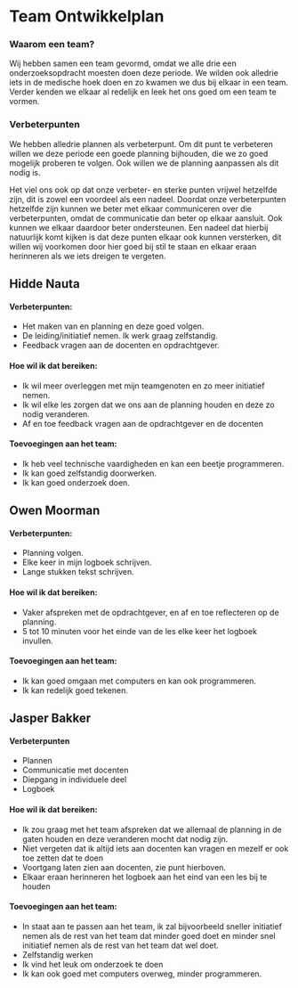 
# Team Ontwikkelplan   

### Waarom een team?

Wij hebben samen een team gevormd, omdat we alle drie een onderzoeksopdracht moesten doen deze periode. We wilden ook alledrie iets in de medische hoek doen en zo kwamen we dus bij elkaar in een team. Verder kenden we elkaar al redelijk en leek het ons goed om een team te vormen.

### Verbeterpunten

We hebben alledrie plannen als verbeterpunt. Om dit punt te verbeteren willen we deze periode een goede planning bijhouden, die we zo goed mogelijk proberen te volgen. Ook willen we de planning aanpassen als dit nodig is.

Het viel ons ook op dat onze verbeter- en sterke punten vrijwel hetzelfde zijn, dit is zowel een voordeel als een nadeel. Doordat onze verbeterpunten hetzelfde zijn kunnen we beter met elkaar communiceren over die verbeterpunten, omdat de communicatie dan beter op elkaar aansluit. Ook kunnen we elkaar daardoor beter ondersteunen. Een nadeel dat hierbij natuurlijk komt kijken is dat deze punten elkaar ook kunnen versterken, dit willen wij voorkomen door hier goed bij stil te staan en elkaar eraan herinneren als we iets dreigen te vergeten.  

## Hidde Nauta

#### Verbeterpunten:
-   Het maken van en planning en deze goed volgen.
-   De leiding/initiatief nemen. Ik werk graag zelfstandig.
-   Feedback vragen aan de docenten en opdrachtgever.
        
#### Hoe wil ik dat bereiken:
-   Ik wil meer overleggen met mijn teamgenoten en zo meer initiatief nemen.
-   Ik wil elke les zorgen dat we ons aan de planning houden en deze zo nodig veranderen.
-   Af en toe feedback vragen aan de opdrachtgever en de docenten

#### Toevoegingen aan het team:
-   Ik heb veel technische vaardigheden en kan een beetje programmeren.
-   Ik kan goed zelfstandig doorwerken.    
-   Ik kan goed onderzoek doen.
    

## Owen Moorman

#### Verbeterpunten:
-   Planning volgen.    
-   Elke keer in mijn logboek schrijven.
-   Lange stukken tekst schrijven.  

#### Hoe wil ik dat bereiken:
-   Vaker afspreken met de opdrachtgever, en af en toe reflecteren op de planning.
-   5 tot 10 minuten voor het einde van de les elke keer het logboek invullen.  

#### Toevoegingen aan het team:
-   Ik kan goed omgaan met computers en kan ook programmeren.
-   Ik kan redelijk goed tekenen.
 

## Jasper Bakker

#### Verbeterpunten
-   Plannen
-   Communicatie met docenten
-   Diepgang in individuele deel
-   Logboek  

#### Hoe wil ik dat bereiken:
-   Ik zou graag met het team afspreken dat we allemaal de planning in de gaten houden en deze veranderen mocht dat nodig zijn.    
-   Niet vergeten dat ik altijd iets aan docenten kan vragen en mezelf er ook toe zetten dat te doen    
-   Voortgang laten zien aan docenten, zie punt hierboven.    
-   Elkaar eraan herinneren het logboek aan het eind van een les bij te houden  

#### Toevoegingen aan het team:
-   In staat aan te passen aan het team, ik zal bijvoorbeeld sneller initiatief nemen als de rest van het team dat minder goed doet en minder snel initiatief nemen als de rest van het team dat wel doet.    
-   Zelfstandig werken    
-   Ik vind het leuk om onderzoek te doen    
-   Ik kan ook goed met computers overweg, minder programmeren.
